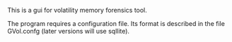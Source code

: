 This is a gui for volatility memory forensics tool. 

The program requires a configuration file. Its format is described in the file GVol.confg (later versions will use sqllite). 